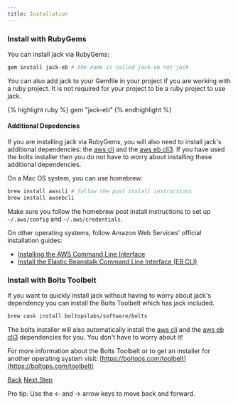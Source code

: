```yaml
---
title: Installation
---
```


### Install with RubyGems

You can install jack via RubyGems:

```sh
gem install jack-eb # the name is called jack-eb not jack
```

You can also add jack to your Gemfile in your project if you are working with a ruby project.  It is not required for your project to be a ruby project to use jack.

{% highlight ruby %}
gem "jack-eb"
{% endhighlight %}

#### Additional Depedencies

If you are installing jack via RubyGems, you will also need to install jack's additional dependencies: the [aws cli](https://aws.amazon.com/documentation/cli/) and the [aws eb cli3](http://docs.aws.amazon.com/elasticbeanstalk/latest/dg/eb-cli3.html).  If you have used the bolts installer then you do not have to worry about installing these additional dependencies.

On a Mac OS system, you can use homebrew:

```sh
brew install awscli # follow the post install instructions
brew install awsebcli
```

Make sure you follow the homebrew post install instructions to set up  `~/.aws/config` and `~/.aws/credentials`.

On other operating systems, follow Amazon Web Services' official installation guides:

* [Installing the AWS Command Line Interface
](http://docs.aws.amazon.com/cli/latest/userguide/installing.html)
* [Install the Elastic Beanstalk Command Line Interface (EB CLI)](http://docs.aws.amazon.com/elasticbeanstalk/latest/dg/eb-cli3-install.html)

### Install with Bolts Toolbelt

If you want to quickly install jack without having to worry about jack's dependency you can install the Bolts Toolbelt which has jack included.

```sh
brew cask install boltopslabs/software/bolts
```

The bolts installer will also automatically install the [aws cli](https://aws.amazon.com/documentation/cli/) and the [aws eb cli3](http://docs.aws.amazon.com/elasticbeanstalk/latest/dg/eb-cli3.html) dependencies for you.  You don't have to worry about it!

For more information about the Bolts Toolbelt or to get an installer for another operating system visit: [https://boltops.com/toolbelt](https://boltops.com/toolbelt)


<a id="prev" class="btn btn-basic" href="{% link docs.md %}">Back</a>
<a id="next" class="btn btn-primary" href="{% link _docs/structure.md %}">Next Step</a>
<p class="keyboard-tip">Pro tip: Use the <- and -> arrow keys to move back and forward.</p>

